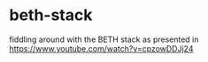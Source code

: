 # beth-stack
fiddling around with the BETH stack as presented in https://www.youtube.com/watch?v=cpzowDDJj24
